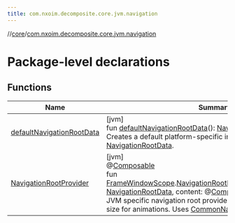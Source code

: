 ```yaml
---
title: com.nxoim.decomposite.core.jvm.navigation
---
```

//[core](../../index.html)/[com.nxoim.decomposite.core.jvm.navigation](index.html)



# Package-level declarations



## Functions


| Name | Summary |
|---|---|
| [defaultNavigationRootData](default-navigation-root-data.html) | [jvm]<br>fun [defaultNavigationRootData](default-navigation-root-data.html)(): [NavigationRootData](../com.nxoim.decomposite.core.common.navigation/-navigation-root-data/index.html)<br>Creates a default platform-specific instance of [NavigationRootData](../com.nxoim.decomposite.core.common.navigation/-navigation-root-data/index.html). |
| [NavigationRootProvider](-navigation-root-provider.html) | [jvm]<br>@[Composable](https://developer.android.com/reference/kotlin/androidx/compose/runtime/Composable.html)<br>fun [FrameWindowScope](https://developer.android.com/reference/kotlin/androidx/compose/ui/window/FrameWindowScope.html).[NavigationRootProvider](-navigation-root-provider.html)(navigationRootData: [NavigationRootData](../com.nxoim.decomposite.core.common.navigation/-navigation-root-data/index.html), content: @[Composable](https://developer.android.com/reference/kotlin/androidx/compose/runtime/Composable.html)() -&gt; [Unit](https://kotlinlang.org/api/latest/jvm/stdlib/kotlin/-unit/index.html))<br>JVM specific navigation root provider. Collects the max window size for animations. Uses [CommonNavigationRootProvider](../com.nxoim.decomposite.core.common.navigation/-common-navigation-root-provider.html). |


